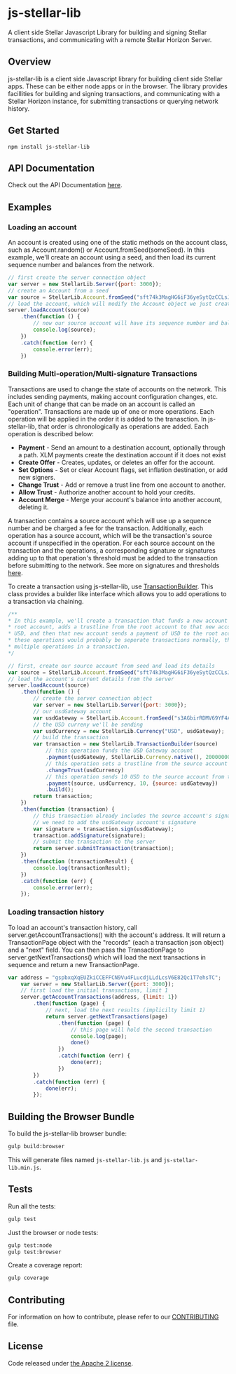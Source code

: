 # js-stellar-lib

A client side Stellar Javascript Library for building and signing Stellar transactions, and communicating with a remote Stellar Horizon Server.

## Overview

js-stellar-lib is a client side Javascript library for building client side Stellar apps. These can be either node apps or in the browser. The library provides facillities for building and signing transactions, and communicating with a Stellar Horizon instance, for submitting transactions or querying network history.

## Get Started

```
npm install js-stellar-lib
```

## API Documentation

Check out the API Documentation [here](http://stellar.github.io/js-stellar-lib).

## Examples

### Loading an account

An account is created using one of the static methods on the account class, such as Account.random() or Account.fromSeed(someSeed). In this example, we'll create an account using a seed, and then load its current sequence number and balances from the network.

```javascript
// first create the server connection object
var server = new StellarLib.Server({port: 3000});
// create an Account from a seed
var source = StellarLib.Account.fromSeed("sft74k3MagHG6iF36yeSytQzCCLsJ2Fo9K4YJpQCECwgoUobc4v");
// load the account, which will modify the Account object we just created
server.loadAccount(source)
    .then(function () {
        // now our source account will have its sequence number and balances loaded
        console.log(source);
    })
    .catch(function (err) {
        console.error(err);
    })
```

### Building Multi-operation/Multi-signature Transactions

Transactions are used to change the state of accounts on the network. This includes
sending payments, making account configuration changes, etc. Each unit of change that
can be made on an account is called an "operation". Transactions are made up of one or
more operations. Each operation will be applied in the order it is added to the tranasction. In js-stellar-lib, that order is chronologically as operations are added. Each operation is described below:

* **Payment** - Send an amount to a destination account, optionally through a path.
    XLM payments create the destination account if it does not exist
* **Create Offer** - Creates, updates, or deletes an offer for the account.
* **Set Options** - Set or clear Account flags, set inflation destination, or add new signers.
* **Change Trust** - Add or remove a trust line from one account to another.
* **Allow Trust** - Authorize another account to hold your credits.
* **Account Merge** - Merge your account's balance into another account, deleting it.

A transaction contains a source account which will use up a sequence number and be charged a fee for the transaction. Additionally, each operation has a source account,
which will be the transaction's source account if unspecified in the operation. For
each source account on the transaction and the operations, a corresponding signature
or signatures adding up to that operation's threshold must be added to the transaction before submitting to the network. See more on signatures and thresholds [here](https://github.com/stellar/stellar-core/tree/dc8a9adb494b0584fda9500fb1a465d175efdfd4/src/transactions#thresholds).

To create a transaction using js-stellar-lib, use [TransactionBuilder](https://github.com/stellar/js-stellar-lib/blob/master/src/transaction_builder.js). This class provides
a builder like interface which allows you to add operations to a transaction via chaining.



```javascript
/**
* In this example, we'll create a transaction that funds a new account from the
* root account, adds a trustline from the root account to that new account for
* USD, and then that new account sends a payment of USD to the root account. While
* these operations would probably be seperate transactions normally, this shows the power of
* multiple operations in a transaction.
*/

// first, create our source account from seed and load its details
var source = StellarLib.Account.fromSeed("sft74k3MagHG6iF36yeSytQzCCLsJ2Fo9K4YJpQCECwgoUobc4v");
// load the account's current details from the server
server.loadAccount(source)
    .then(function () {
        // create the server connection object
        var server = new StellarLib.Server({port: 3000});
        // our usdGateway account
        var usdGateway = StellarLib.Account.fromSeed("s3AGbirRDMV69YF4AtgDoiPaqG3YGcChnkFWtiewVScywmXeJQL");
        // the USD curreny we'll be sending
        var usdCurrency = new StellarLib.Currency("USD", usdGateway);
        // build the transaction
        var transaction = new StellarLib.TransactionBuilder(source)
            // this operation funds the USD Gateway account
            .payment(usdGateway, StellarLib.Currency.native(), 20000000)
            // this operation sets a trustline from the source account to the usdGateway account for "USD"
            .changeTrust(usdCurrency)
            // this operation sends 10 USD to the source account from the usdGateway
            .payment(source, usdCurrency, 10, {source: usdGateway})
            .build();
        return transaction;
    })
    .then(function (transaction) {
        // this transaction already includes the source account's signature, now
        // we need to add the usdGateway account's signature
        var signature = transaction.sign(usdGateway);
        transaction.addSignature(signature);
        // submit the transaction to the server
        return server.submitTransaction(transaction);
    })
    .then(function (transactionResult) {
        console.log(transactionResult);
    })
    .catch(function (err) {
        console.error(err);
    });
```

### Loading transaction history

To load an account's transaction history, call server.getAccountTransactions()
with the account's address. It will return a TransactionPage object with the
"records" (each a transaction json object) and a "next" field. You can then
pass the TransactionPage to server.getNextTransactions() which will load the next
transactions in sequence and return a new TransactionPage.

```javascript
var address = "gspbxqXqEUZkiCCEFFCN9Vu4FLucdjLLdLcsV6E82Qc1T7ehsTC";
    var server = new StellarLib.Server({port: 3000});
    // first load the initial transactions, limit 1
    server.getAccountTransactions(address, {limit: 1})
        .then(function (page) {
            // next, load the next results (implicilty limit 1)
            return server.getNextTransactions(page)
                .then(function (page) {
                    // this page will hold the second transaction
                    console.log(page);
                    done()
                })
                .catch(function (err) {
                    done(err);
                })
        })
        .catch(function (err) {
            done(err);
        });
```

## Building the Browser Bundle

To build the js-stellar-lib browser bundle:

```sh
gulp build:browser
```

This will generate files named `js-stellar-lib.js` and `js-stellar-lib.min.js`.
## Tests

Run all the tests:

```sh
gulp test
```
Just the browser or node tests:
```sh
gulp test:node
gulp test:browser
```
Create a coverage report:
```sh
gulp coverage
```

## Contributing

For information on how to contribute, please refer to our [CONTRIBUTING](https://github.com/stellar/js-stellar-lib/blob/master/CONTRIBUTING.md) file.

## License

Code released under [the Apache 2 license](https://github.com/stellar/js-stellar-lib/blob/master/LICENSE).